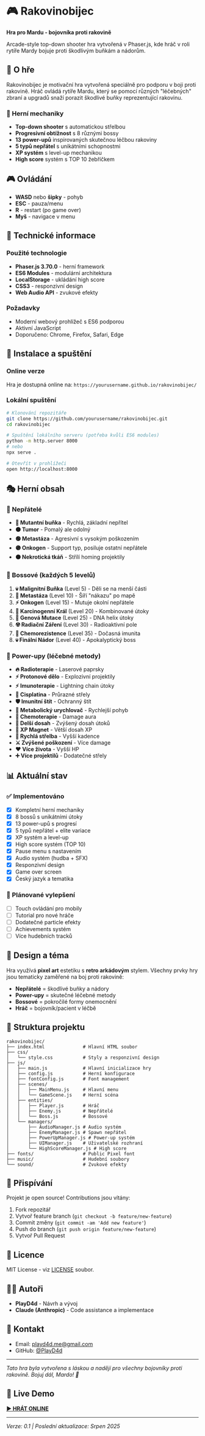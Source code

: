 # 🎮 Rakovinobijec

**Hra pro Mardu - bojovníka proti rakovině**

Arcade-style top-down shooter hra vytvořená v Phaser.js, kde hráč v roli rytíře Mardy bojuje proti škodlivým buňkám a nádorům.

## 🎯 O hře

Rakovinobijec je motivační hra vytvořená speciálně pro podporu v boji proti rakovině. Hráč ovládá rytíře Mardu, který se pomocí různých "léčebných" zbraní a upgradů snaží porazit škodlivé buňky reprezentující rakovinu.

### 🎲 Herní mechaniky

- **Top-down shooter** s automatickou střelbou
- **Progresivní obtížnost** s 8 různými bossy
- **13 power-upů** inspirovaných skutečnou léčbou rakoviny
- **5 typů nepřátel** s unikátními schopnostmi
- **XP systém** s level-up mechanikou
- **High score** systém s TOP 10 žebříčkem

## 🎮 Ovládání

- **WASD** nebo **šipky** - pohyb
- **ESC** - pauza/menu
- **R** - restart (po game over)
- **Myš** - navigace v menu

## 🔧 Technické informace

### Použité technologie
- **Phaser.js 3.70.0** - herní framework
- **ES6 Modules** - modulární architektura
- **LocalStorage** - ukládání high score
- **CSS3** - responzivní design
- **Web Audio API** - zvukové efekty

### Požadavky
- Moderní webový prohlížeč s ES6 podporou
- Aktivní JavaScript
- Doporučeno: Chrome, Firefox, Safari, Edge

## 🚀 Instalace a spuštění

### Online verze
Hra je dostupná online na: `https://yourusername.github.io/rakovinobijec/`

### Lokální spuštění
```bash
# Klonování repozitáře
git clone https://github.com/yourusername/rakovinobijec.git
cd rakovinobijec

# Spuštění lokálního serveru (potřeba kvůli ES6 modules)
python -m http.server 8000
# nebo
npx serve .

# Otevřít v prohlížeči
open http://localhost:8000
```

## 🎭 Herní obsah

### 👹 Nepřátelé
- **🔴 Mutantní buňka** - Rychlá, základní nepřítel
- **🟠 Tumor** - Pomalý ale odolný
- **🟢 Metastáza** - Agresivní s vysokým poškozením
- **🟣 Onkogen** - Support typ, posiluje ostatní nepřátele
- **🟤 Nekrotická tkáň** - Střílí homing projektily

### 👑 Bossové (každých 5 levelů)
1. **💀 Malignitní Buňka** (Level 5) - Děli se na menší části
2. **🦠 Metastáza** (Level 10) - Šíří "nákazu" po mapě
3. **⚡ Onkogen** (Level 15) - Mutuje okolní nepřátele
4. **👑 Karcinogenní Král** (Level 20) - Kombinované útoky
5. **🧬 Genová Mutace** (Level 25) - DNA helix útoky
6. **☢️ Radiační Záření** (Level 30) - Radioaktivní pole
7. **🔬 Chemorezistence** (Level 35) - Dočasná imunita
8. **💀 Finální Nádor** (Level 40) - Apokalyptický boss

### 💊 Power-upy (léčebné metody)
- **🔥 Radioterapie** - Laserové paprsky
- **⚡ Protonové dělo** - Explozivní projektily
- **⚡ Imunoterapie** - Lightning chain útoky
- **🧪 Cisplatina** - Průrazné střely
- **🛡️ Imunitní štít** - Ochranný štít
- **🧬 Metabolický urychlovač** - Rychlejší pohyb
- **💊 Chemoterapie** - Damage aura
- **📏 Delší dosah** - Zvýšený dosah útoků
- **🧲 XP Magnet** - Větší dosah XP
- **🔄 Rychlá střelba** - Vyšší kadence
- **⚔️ Zvýšené poškození** - Více damage
- **❤️ Více života** - Vyšší HP
- **➕ Více projektilů** - Dodatečné střely

## 📊 Aktuální stav

### ✅ Implementováno
- [x] Kompletní herní mechaniky
- [x] 8 bossů s unikátními útoky
- [x] 13 power-upů s progresí
- [x] 5 typů nepřátel + elite variace
- [x] XP systém a level-up
- [x] High score systém (TOP 10)
- [x] Pause menu s nastavením
- [x] Audio systém (hudba + SFX)
- [x] Responzivní design
- [x] Game over screen
- [x] Český jazyk a tematika

### 🔨 Plánované vylepšení
- [ ] Touch ovládání pro mobily
- [ ] Tutorial pro nové hráče
- [ ] Dodatečné particle efekty
- [ ] Achievements systém
- [ ] Více hudebních tracků

## 🎨 Design a téma

Hra využívá **pixel art** estetiku s **retro arkádovým** stylem. Všechny prvky hry jsou tematicky zaměřené na boj proti rakovině:

- **Nepřátelé** = škodlivé buňky a nádory
- **Power-upy** = skutečné léčebné metody
- **Bossové** = pokročilé formy onemocnění
- **Hráč** = bojovník/pacient v léčbě

## 📁 Struktura projektu

```
rakovinobijec/
├── index.html              # Hlavní HTML soubor
├── css/
│   └── style.css           # Styly a responzivní design
├── js/
│   ├── main.js             # Hlavní inicializace hry
│   ├── config.js           # Herní konfigurace
│   ├── fontConfig.js       # Font management
│   ├── scenes/
│   │   ├── MainMenu.js     # Hlavní menu
│   │   └── GameScene.js    # Herní scéna
│   ├── entities/
│   │   ├── Player.js       # Hráč
│   │   ├── Enemy.js        # Nepřátelé
│   │   └── Boss.js         # Bossové
│   └── managers/
│       ├── AudioManager.js # Audio systém
│       ├── EnemyManager.js # Spawn nepřátel
│       ├── PowerUpManager.js # Power-up systém
│       ├── UIManager.js    # Uživatelské rozhraní
│       └── HighScoreManager.js # High score
├── fonts/                  # Public Pixel font
├── music/                  # Hudební soubory
└── sound/                  # Zvukové efekty
```

## 🤝 Přispívání

Projekt je open source! Contributions jsou vítány:

1. Fork repozitář
2. Vytvoř feature branch (`git checkout -b feature/new-feature`)
3. Commit změny (`git commit -am 'Add new feature'`)
4. Push do branch (`git push origin feature/new-feature`)
5. Vytvoř Pull Request

## 📄 Licence

MIT License - viz [LICENSE](LICENSE) soubor.

## 👨‍💻 Autoři

- **PlayD4d** - Návrh a vývoj
- **Claude (Anthropic)** - Code assistance a implementace

## 💌 Kontakt

- Email: playd4d.me@gmail.com
- GitHub: [@PlayD4d](https://github.com/PlayD4d)

---

*Tato hra byla vytvořena s láskou a nadějí pro všechny bojovníky proti rakovině. Bojuj dál, Mardo! 💪*

## 🎯 Live Demo

[**▶️ HRÁT ONLINE**](https://playd4d.github.io/rakovinobijec/)

---

*Verze: 0.1 | Poslední aktualizace: Srpen 2025*